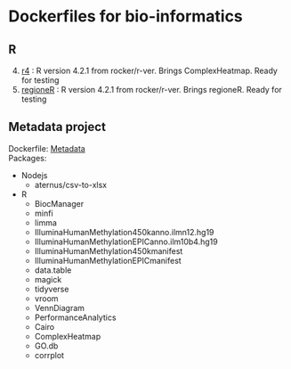 #  Dockerfiles for bio-informatics

## R

4. [r4](./r4) : R version 4.2.1 from rocker/r-ver. Brings ComplexHeatmap. Ready for testing
4. [regioneR](./regioneR) : R version 4.2.1 from rocker/r-ver. Brings regioneR. Ready for testing


## Metadata project
Dockerfile: [Metadata](./metadata)  
Packages:
* Nodejs
    * aternus/csv-to-xlsx 
* R
    * BiocManager 
    * minfi
    * limma
    * IlluminaHumanMethylation450kanno.ilmn12.hg19
    * IlluminaHumanMethylationEPICanno.ilm10b4.hg19
    * IlluminaHumanMethylation450kmanifest
    * IlluminaHumanMethylationEPICmanifest
    * data.table
    * magick
    * tidyverse
    * vroom
    * VennDiagram
    * PerformanceAnalytics
    * Cairo
    * ComplexHeatmap
    * GO.db
    * corrplot
